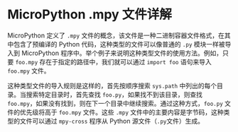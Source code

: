 # MicroPython .mpy 文件详解

MicroPython 定义了 `.mpy` 文件的概念，该文件是一种二进制容器文件格式，在其中包含了预编译的 Python 代码，这种类型的文件可以像普通的 `.py` 模块一样被导入到  MicroPython 程序中。举个例子来说明这种类型文件的使用方法。例如，只要 `foo.mpy` 存在于指定的路径中，我们就可以通过 `import foo` 语句来导入 `foo.mpy` 文件。

这种类型文件的导入规则是这样的，首先按顺序搜索 `sys.path` 中列出的每个目录。当搜索特定目录时，首先查找 `foo.py`，如果找不到该目录，则查找 `foo.mpy`，如果没有找到，则在下一个目录中继续搜索。通过这种方式，`foo.py` 文件的优先级将高于 `foo.mpy` 文件。这些 `.mpy` 文件中的主要内容是字节码，这种类型的文件可以通过 `mpy-cross` 程序从 Python 源文件（`.py`文件）生成。

